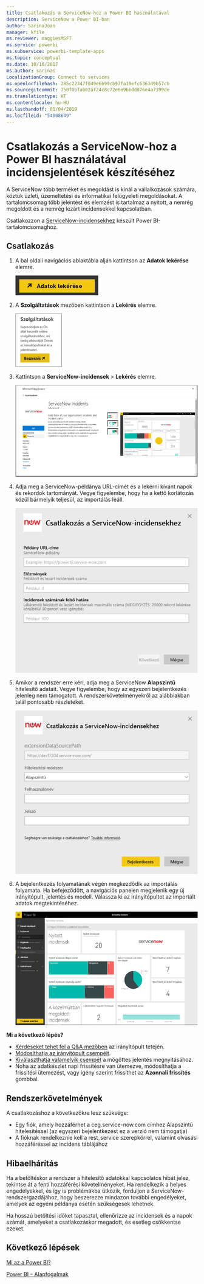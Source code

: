 ```yaml
---
title: Csatlakozás a ServiceNow-hoz a Power BI használatával
description: ServiceNow a Power BI-ban
author: SarinaJoan
manager: kfile
ms.reviewer: maggiesMSFT
ms.service: powerbi
ms.subservice: powerbi-template-apps
ms.topic: conceptual
ms.date: 10/16/2017
ms.author: sarinas
LocalizationGroup: Connect to services
ms.openlocfilehash: 285c22347f049e6b99cb97fa19efc6363d9b57cb
ms.sourcegitcommit: 750f0bfab02af24c8c72e6e9bbdd876e4a7399de
ms.translationtype: HT
ms.contentlocale: hu-HU
ms.lasthandoff: 01/04/2019
ms.locfileid: "54008649"
---
```

# <a name="connect-to-servicenow-with-power-bi-for-incident-reporting"></a>Csatlakozás a ServiceNow-hoz a Power BI használatával incidensjelentések készítéséhez
A ServiceNow több terméket és megoldást is kínál a vállalkozások számára, köztük üzleti, üzemeltetési és informatikai felügyeleti megoldásokat. A tartalomcsomag több jelentést és elemzést is tartalmaz a nyitott, a nemrég megoldott és a nemrég lezárt incidensekkel kapcsolatban.  

Csatlakozzon a [ServiceNow-incidensekhez](https://app.powerbi.com/getdata/services/servicenow) készült Power BI-tartalomcsomaghoz.

## <a name="how-to-connect"></a>Csatlakozás
1. A bal oldali navigációs ablaktábla alján kattintson az **Adatok lekérése** elemre.
   
   ![](media/service-connect-to-servicenow/pbi_getdata.png) 
2. A **Szolgáltatások** mezőben kattintson a **Lekérés** elemre.
   
   ![](media/service-connect-to-servicenow/pbi_getservices.png) 
3. Kattintson a **ServiceNow-incidensek** \> **Lekérés** elemre.
   
   ![](media/service-connect-to-servicenow/connect.png)
4. Adja meg a ServiceNow-példánya URL-címét és a lekérni kívánt napok és rekordok tartományát. Vegye figyelembe, hogy ha a kettő korlátozás közül bármelyik teljesül, az importálás leáll.
   
   ![](media/service-connect-to-servicenow/params.png)
5. Amikor a rendszer erre kéri, adja meg a ServiceNow **Alapszintű** hitelesítő adatait. Vegye figyelembe, hogy az egyszeri bejelentkezés jelenleg nem támogatott. A rendszerkövetelményekről az alábbiakban talál pontosabb részleteket.
   
   ![](media/service-connect-to-servicenow/creds.png)
6. A bejelentkezés folyamatának végén megkezdődik az importálás folyamata. Ha befejeződött, a navigációs panelen megjelenik egy új irányítópult, jelentés és modell. Válassza ki az irányítópultot az importált adatok megtekintéséhez.
   
    ![](media/service-connect-to-servicenow/dashboard.png)

**Mi a következő lépés?**

* [Kérdéseket tehet fel a Q&A mezőben](consumer/end-user-q-and-a.md) az irányítópult tetején.
* [Módosíthatja az irányítópult csempéit](service-dashboard-edit-tile.md).
* [Kiválaszthatja valamelyik csempét](consumer/end-user-tiles.md) a mögöttes jelentés megnyitásához.
* Noha az adatkészlet napi frissítésre van ütemezve, módosíthatja a frissítési ütemezést, vagy igény szerint frissíthet az **Azonnali frissítés** gombbal.

## <a name="system-requirements"></a>Rendszerkövetelmények
A csatlakozáshoz a következőkre lesz szüksége:  

* Egy fiók, amely hozzáférhet a ceg.service-now.com címhez Alapszintű hitelesítéssel (az egyszeri bejelentkezést ez a verzió nem támogatja)  
* A fióknak rendelkeznie kell a rest_service szerepkörrel, valamint olvasási hozzáféréssel az incidens táblájához  

## <a name="troubleshooting"></a>Hibaelhárítás
Ha a betöltéskor a rendszer a hitelesítő adatokkal kapcsolatos hibát jelez, tekintse át a fenti hozzáférési követelményeket. Ha rendelkezik a helyes engedélyekkel, és így is problémákba ütközik, forduljon a ServiceNow-rendszergazdájához, hogy beszerezze mindazon további engedélyeket, amelyek az egyéni példánya esetén szükségesek lehetnek.

Ha hosszú betöltési időket tapasztal, ellenőrizze az incidensek és a napok számát, amelyeket a csatlakozáskor megadott, és esetleg csökkentse ezeket.

## <a name="next-steps"></a>Következő lépések
[Mi az a Power BI?](power-bi-overview.md)

[Power BI – Alapfogalmak](consumer/end-user-basic-concepts.md)

